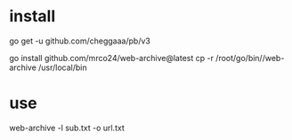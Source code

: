 # install
go get -u github.com/cheggaaa/pb/v3

go install github.com/mrco24/web-archive@latest
cp -r /root/go/bin//web-archive /usr/local/bin

# use
web-archive -l sub.txt -o url.txt

